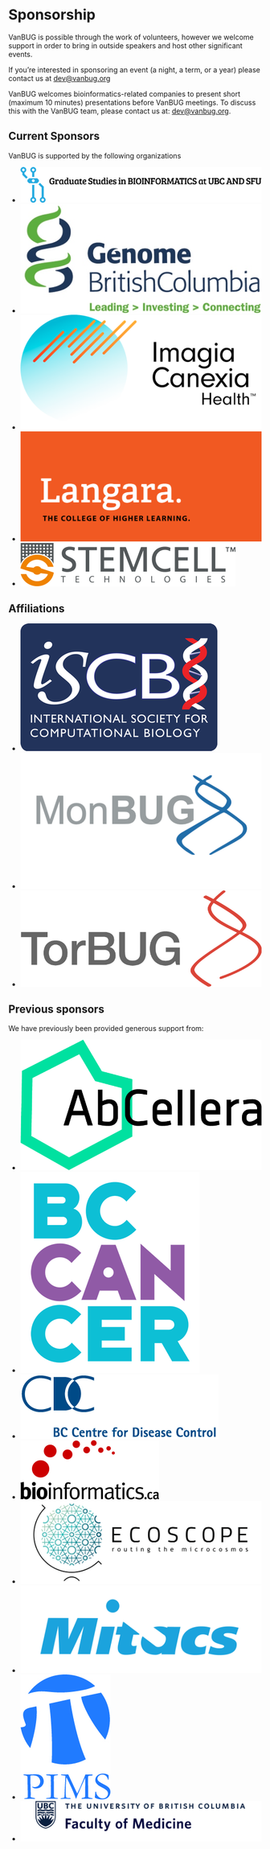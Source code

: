 # Sponsorship

VanBUG is possible through the work of volunteers, however we welcome support in order to bring in outside speakers and host other significant events.

If you’re interested in sponsoring an event (a night, a term, or a year) please contact us at [dev@vanbug.org](mailto:dev@vanbug.org)

VanBUG welcomes bioinformatics-related companies to present short (maximum 10 minutes) presentations before VanBUG meetings. To discuss this with the VanBUG team, please contact us at: [dev@vanbug.org](mailto:dev@vanbug.org).

## Current Sponsors

VanBUG is supported by the following organizations

<div class='image-gallery' markdown='1'>

- [![NCERC CREATE Bioinformatics Graduate Program](./images/bcbioinformaticsgrad.logo.png)](https://bcbioinformaticsgrad.ca)
- [![Genome BC](./images/genomebc.logo.jpg)](http://www.genomebc.ca)
- [![Imagia Canexia Health](./images/canexia.logo.png)](https://imagiacanexiahealth.com)
- [![Langara College](./images/langara.logo.png)](https://langara.ca)
- [![Stemcell Technologies](./images/stemcell.logo.png)](https://www.stemcell.com)

</div>

## Affiliations

<div class='image-gallery' markdown='1'>

- [![ISCB](./images/iscb.logo.png)](http://www.iscb.org)
- [![MonBUG](./images/monbug.logo.jpeg)](http://www.monbug.ca)
- [![TorBUG](./images/torbug.logo.png)](http://www.torbug.org)

</div>

## Previous sponsors

We have previously been provided generous support from:

<div class='image-gallery' markdown='1'>

- [![AbCellera Biologics Inc](./images/abcellera.logo.png)](https://www.abcellera.com)
- [![BC Cancer Research Centre](./images/bccancer.logo.png)](http://www.bccrc.ca)
- [![BCCDC](./images/bccdc.logo.png)](http://www.bccdc.ca)
- [![Canadian Bioinformatics Workshops](./images/cbw.logo.svg)](http://www.bioinformatics.ca)
- [![ECOSCOPE](./images/ecoscope.logo.png)](https://ecoscope.microbiology.ubc.ca)
- [![MITACS](./images/mitacs.logo.jpg)](https://www.mitacs.ca/en)
- [![Pacific Institute for the Mathematical Sciences](./images/pims.logo.jpg)](http://www.pims.math.ca)
- [![UBC Faculty of Medicine](./images/ubc-dom.logo.jpg)](https://www.med.ubc.ca)

</div>
